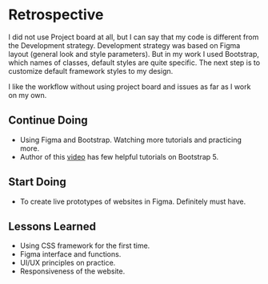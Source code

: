 # Retrospective

<!--
  compare your Development Strategy to your Project Board
  how different was your planned tasks from what you actually built?
  building something very different from your plan is not a bad thing!
  what counts is that you learn from your mistakes and make a better plan next time.
-->

I did not use Project board at all, but I can say that my code is different from the Development strategy. Development strategy was based on Figma layout (general look and style parameters). But in my work I used Bootstrap, which names of classes, default styles are quite specific. The next step is to customize default framework styles to my design.

I like the workflow without using project board and issues as far as I work on my own.

## Continue Doing

<!--
  what did your group that worked vwell
  agree to keep doing these in the next project
  this could be about anything. communication, code, review, ...
  examples (be specific!):
  - making small, well-named commits
  - using the `help-wanted` label
-->

- Using Figma and Bootstrap. Watching more tutorials and practicing more.
- Author of this [video](https://www.youtube.com/watch?v=c9B4TPnak1A) has few helpful tutorials on Bootstrap 5.

## Start Doing

<!--
  what ideas does your group have for making a better project next time?
  agree to give these things a try in the next projec
  this could be about anything. communication, code, review, ...
  examples (be specific!):
  - use @mentions more often
  - use the github integration in slack. /github
-->

- To create live prototypes of websites in Figma. Definitely must have.

## Lessons Learned

<!--
  what cool things or general lessons has your team learned?
  This can be about anything! code, collaboration, git, github, ...
-->

- Using CSS framework for the first time.
- Figma interface and functions.
- UI/UX principles on practice.
- Responsiveness of the website.
